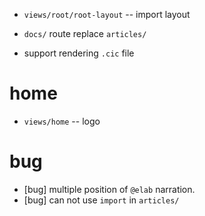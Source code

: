 - `views/root/root-layout` -- import layout

- `docs/` route replace `articles/`

- support rendering `.cic` file

# home

- `views/home` -- logo

# bug

- [bug] multiple position of `@elab` narration.
- [bug] can not use `import` in `articles/`
